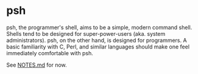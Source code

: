 # psh

psh, the programmer's shell, aims to be a simple, modern command shell. Shells tend to be designed for super-power-users (aka. system administrators). psh, on the other hand, is designed for programmers. A basic familiarity with C, Perl, and similar languages should make one feel immediately comfortable with psh.

See [NOTES.md](NOTES.md) for now.
